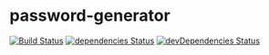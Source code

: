 # password-generator

[![Build Status](https://travis-ci.org/marcobiedermann/password-generator.svg?branch=master)](https://travis-ci.org/marcobiedermann/password-generator)
[![dependencies Status](https://img.shields.io/david/marcobiedermann/password-generator.svg)](https://david-dm.org/marcobiedermann/password-generator)
[![devDependencies Status](https://img.shields.io/david/dev/marcobiedermann/password-generator.svg)](https://david-dm.org/marcobiedermann/password-generator?type=dev)
